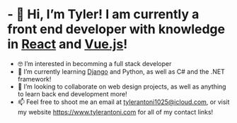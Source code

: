 # - 👋 Hi, I’m Tyler! I am currently a front end developer with knowledge in [React](https://reactjs.org/) and [Vue.js](https://vuejs.org/)!

- 🤓 I’m interested in becomming a full stack developer
- 🌱 I’m currently learning [Django](https://www.djangoproject.com/start/) and Python, as well as C# and the .NET framework!
- 💞️ I’m looking to collaborate on web design projects, as well as anything to learn back end development more!
- 📫 Feel free to shoot me an email at tylerantoni1025@icloud.com, or visit my website https://www.tylerantoni.com for all of my contact links!

<!---
Dibble710/Dibble710 is a ✨ special ✨ repository because its `README.md` (this file) appears on your GitHub profile.
You can click the Preview link to take a look at your changes.
--->
